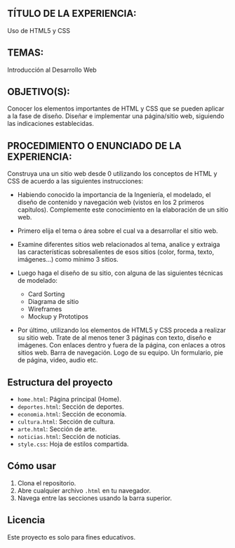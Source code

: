 ## TÍTULO DE LA EXPERIENCIA: 
Uso de HTML5 y CSS

## TEMAS: 
Introducción al Desarrollo Web

## OBJETIVO(S): 
Conocer los elementos importantes de HTML y CSS que se pueden aplicar a la fase de diseño. Diseñar e implementar una página/sitio web, siguiendo las indicaciones establecidas.

## PROCEDIMIENTO O ENUNCIADO DE LA EXPERIENCIA:

Construya una un sitio web desde 0 utilizando los conceptos de HTML y CSS de acuerdo a las siguientes 
instrucciones:

- Habiendo conocido la importancia de la Ingeniería, el modelado, el diseño de contenido y navegación 
web (vistos en los 2 primeros capítulos). Complemente este conocimiento en la elaboración de un sitio 
web.

- Primero elija el tema o área sobre el cual va a desarrollar el sitio web.

- Examine diferentes sitios web relacionados al tema, analice y extraiga las características sobresalientes de esos sitios (color, forma, texto, imágenes…) como mínimo 3 sitios.

- Luego haga el diseño de su sitio, con alguna de las siguientes técnicas de modelado:
    - Card Sorting 
    - Diagrama de sitio
    - Wireframes
    - Mockup y Prototipos

- Por último, utilizando los elementos de HTML5 y CSS proceda a realizar su sitio web. Trate de al menos 
tener 3 páginas con texto, diseño e imágenes. Con enlaces dentro y fuera de la página, con enlaces a 
otros sitios web. Barra de navegación. Logo de su equipo. Un formulario, pie de página, video, audio 
etc.

## Estructura del proyecto

- `home.html`: Página principal (Home).
- `deportes.html`: Sección de deportes.
- `economia.html`: Sección de economía.
- `cultura.html`: Sección de cultura.
- `arte.html`: Sección de arte.
- `noticias.html`: Sección de noticias.
- `style.css`: Hoja de estilos compartida.

## Cómo usar

1. Clona el repositorio.
2. Abre cualquier archivo `.html` en tu navegador.
3. Navega entre las secciones usando la barra superior.

## Licencia

Este proyecto es solo para fines educativos.
